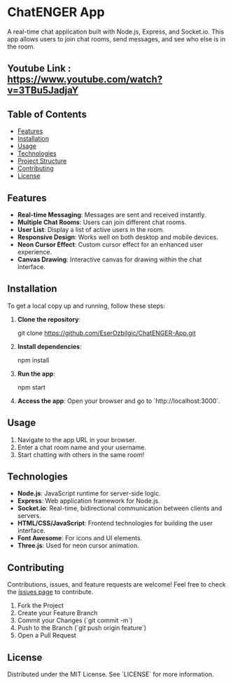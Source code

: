# ChatENGER App

A real-time chat application built with Node.js, Express, and Socket.io. This app allows users to join chat rooms, send messages, and see who else is in the room.
## Youtube Link : https://www.youtube.com/watch?v=3TBu5JadjaY

## Table of Contents
- [Features](#features)
- [Installation](#installation)
- [Usage](#usage)
- [Technologies](#technologies)
- [Project Structure](#project-structure)
- [Contributing](#contributing)
- [License](#license)

## Features
- **Real-time Messaging**: Messages are sent and received instantly.
- **Multiple Chat Rooms**: Users can join different chat rooms.
- **User List**: Display a list of active users in the room.
- **Responsive Design**: Works well on both desktop and mobile devices.
- **Neon Cursor Effect**: Custom cursor effect for an enhanced user experience.
- **Canvas Drawing**: Interactive canvas for drawing within the chat interface.

## Installation
To get a local copy up and running, follow these steps:

1. **Clone the repository**:
   
   git clone https://github.com/EserOzbilgic/ChatENGER-App.git
  

2. **Install dependencies**:
 
   npm install
   

3. **Run the app**:
  
   npm start


4. **Access the app**:
   Open your browser and go to \`http://localhost:3000\`.

## Usage
1. Navigate to the app URL in your browser.
2. Enter a chat room name and your username.
3. Start chatting with others in the same room!

## Technologies
- **Node.js**: JavaScript runtime for server-side logic.
- **Express**: Web application framework for Node.js.
- **Socket.io**: Real-time, bidirectional communication between clients and servers.
- **HTML/CSS/JavaScript**: Frontend technologies for building the user interface.
- **Font Awesome**: For icons and UI elements.
- **Three.js**: Used for neon cursor animation.



## Contributing
Contributions, issues, and feature requests are welcome! Feel free to check the [issues page](https://github.com/EserOzbilgic/ChatENGER-App/issues) to contribute.

1. Fork the Project
2. Create your Feature Branch 
3. Commit your Changes (\`git commit -m\`)
4. Push to the Branch (\`git push origin feature`)
5. Open a Pull Request

## License
Distributed under the MIT License. See \`LICENSE\` for more information.


